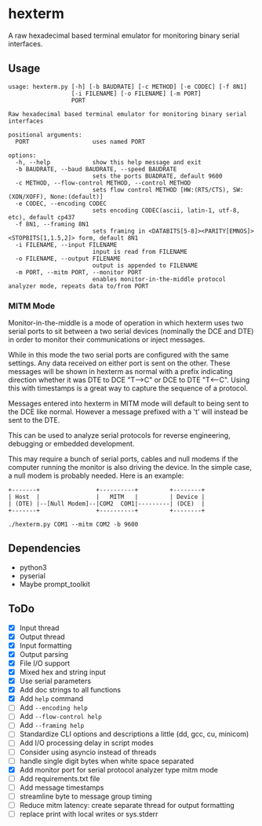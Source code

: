 # hexterm
A raw hexadecimal based terminal emulator for monitoring binary serial interfaces.

## Usage
```
usage: hexterm.py [-h] [-b BAUDRATE] [-c METHOD] [-e CODEC] [-f 8N1]
                  [-i FILENAME] [-o FILENAME] [-m PORT]
                  PORT

Raw hexadecimal based terminal emulator for monitoring binary serial interfaces

positional arguments:
  PORT                  uses named PORT

options:
  -h, --help            show this help message and exit
  -b BAUDRATE, --baud BAUDRATE, --speed BAUDRATE
                        sets the ports BUADRATE, default 9600
  -c METHOD, --flow-control METHOD, --control METHOD
                        sets flow control METHOD [HW:(RTS/CTS), SW:(XON/XOFF), None:(default)]
  -e CODEC, --encoding CODEC
                        sets encoding CODEC(ascii, latin-1, utf-8, etc), default cp437
  -f 8N1, --framing 8N1
                        sets framing in <DATABITS[5-8]><PARITY[EMNOS]><STOPBITS[1,1.5,2]> form, default 8N1
  -i FILENAME, --input FILENAME
                        input is read from FILENAME
  -o FILENAME, --output FILENAME
                        output is appended to FILENAME
  -m PORT, --mitm PORT, --monitor PORT
                        enables monitor-in-the-middle protocol analyzer mode, repeats data to/from PORT
```

### MITM Mode

Monitor-in-the-middle is a mode of operation in which hexterm uses two serial
ports to sit between a two serial devices (nominally the DCE and DTE) in order
to monitor their communications or inject messages.

While in this mode the two serial ports are configured with the same settings.
Any data received on either port is sent on the other. These messages will be
shown in hexterm as normal with a prefix indicating direction whether it was
DTE to DCE "T-->C" or DCE to DTE "T<--C". Using this with timestamps is a
great way to capture the sequence of a protocol.

Messages entered into hexterm in MITM mode will default to being sent to the DCE
like normal. However a message prefixed with a 't' will instead be sent to the
DTE.

This can be used to analyze serial protocols for reverse engineering, debugging
or embedded development.

This may require a bunch of serial ports, cables and null modems if the computer
running the monitor is also driving the device. In the simple case, a null modem
is probably needed. Here is an example:

```
+-------+                +----------+         +--------+
| Host  |                |   MITM   |         | Device |
| (DTE) |--[Null Modem]--|COM2  COM1|---------| (DCE)  |
+-------+                +----------+         +--------+

./hexterm.py COM1 --mitm COM2 -b 9600

```

## Dependencies
- python3
- pyserial
- Maybe prompt_toolkit

## ToDo
- [x] Input thread
- [x] Output thread
- [x] Input formatting
- [x] Output parsing
- [x] File I/O support
- [x] Mixed hex and string input
- [x] Use serial parameters
- [x] Add doc strings to all functions
- [x] Add `help` command
- [ ] Add `--encoding help`
- [ ] Add `--flow-control help`
- [ ] Add `--framing help`
- [ ] Standardize CLI options and descriptions a little (dd, gcc, cu, minicom)
- [ ] Add I/O processing delay in script modes
- [ ] Consider using asyncio instead of threads
- [ ] handle single digit bytes when white space separated
- [x] Add monitor port for serial protocol analyzer type mitm mode
- [ ] Add requirements.txt file
- [ ] Add message timestamps
- [ ] streamline byte to message group timing
- [ ] Reduce mitm latency: create separate thread for output formatting
- [ ] replace print with local writes or sys.stderr
